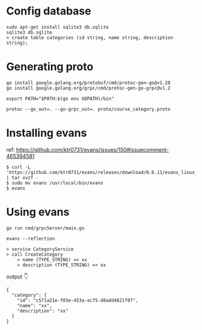 # Config database

```
sudo apt-get install sqlite3 db.sqlite
sqlite3 db.sqlite
> create table categories (id string, name string, description string);
```

# Generating proto

```
go install google.golang.org/protobuf/cmd/protoc-gen-go@v1.28
go install google.golang.org/grpc/cmd/protoc-gen-go-grpc@v1.2

export PATH="$PATH:$(go env GOPATH)/bin"

protoc --go_out=. --go-grpc_out=. proto/course_category.proto
```

# Installing evans

ref: https://github.com/ktr0731/evans/issues/150#issuecomment-465394581

```
$ curl -L 'https://github.com/ktr0731/evans/releases/download/0.6.11/evans_linux_amd64.tar.gz' | tar xvzf -
$ sudo mv evans /usr/local/bin/evans
$ evans
```

# Using evans

```
go run cmd/grpcServer/main.go

evans --reflection

> service CategoryService
> call CreateCategory
    > name (TYPE_STRING) => xx
    > description (TYPE_STRING) => xx
```

output 👇

```
{
  "category": {
    "id": "c571a21e-f03e-453a-ac75-d8add4821f07",
    "name": "xx",
    "description": "xx"
  }
}
```